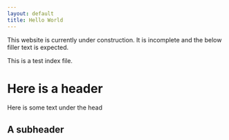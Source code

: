 ```yaml
---
layout: default
title: Hello World
---
```


This website is currently under construction. It is incomplete and the below filler text is expected.

This is a test index file.

# Here is a header

Here is some text under the head

## A subheader
